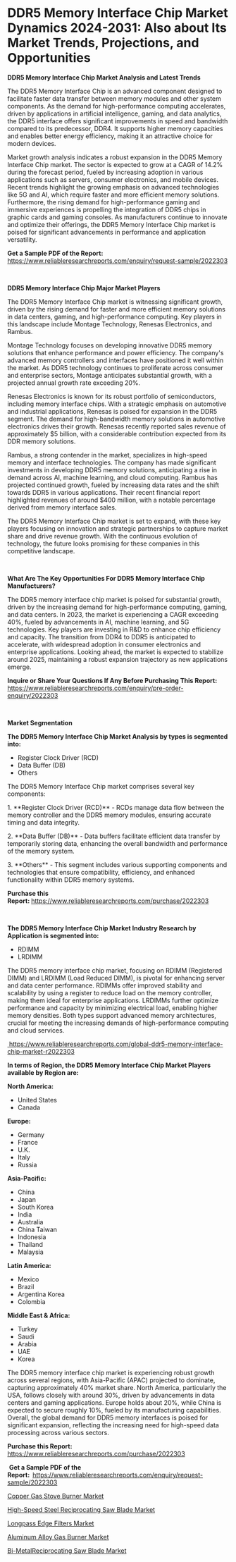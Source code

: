 <p><h1>DDR5 Memory Interface Chip Market Dynamics 2024-2031: Also about Its Market Trends, Projections, and Opportunities</h1></p><p><strong>DDR5 Memory Interface Chip Market Analysis and Latest Trends</strong></p>
<p><p>The DDR5 Memory Interface Chip is an advanced component designed to facilitate faster data transfer between memory modules and other system components. As the demand for high-performance computing accelerates, driven by applications in artificial intelligence, gaming, and data analytics, the DDR5 interface offers significant improvements in speed and bandwidth compared to its predecessor, DDR4. It supports higher memory capacities and enables better energy efficiency, making it an attractive choice for modern devices.</p><p>Market growth analysis indicates a robust expansion in the DDR5 Memory Interface Chip market. The sector is expected to grow at a CAGR of 14.2% during the forecast period, fueled by increasing adoption in various applications such as servers, consumer electronics, and mobile devices. Recent trends highlight the growing emphasis on advanced technologies like 5G and AI, which require faster and more efficient memory solutions. Furthermore, the rising demand for high-performance gaming and immersive experiences is propelling the integration of DDR5 chips in graphic cards and gaming consoles. As manufacturers continue to innovate and optimize their offerings, the DDR5 Memory Interface Chip market is poised for significant advancements in performance and application versatility.</p></p>
<p><strong>Get a Sample PDF of the Report:&nbsp;</strong> <a href="https://www.reliableresearchreports.com/enquiry/request-sample/2022303?utm_campaign=1635&utm_medium=2&utm_source=Github&utm_content=ia&utm_term=28102024&utm_id=ddr5-memory-interface-chip">https://www.reliableresearchreports.com/enquiry/request-sample/2022303</a></p>
<p>&nbsp;</p>
<p><strong>DDR5 Memory Interface Chip Major Market Players</strong></p>
<p><p>The DDR5 Memory Interface Chip market is witnessing significant growth, driven by the rising demand for faster and more efficient memory solutions in data centers, gaming, and high-performance computing. Key players in this landscape include Montage Technology, Renesas Electronics, and Rambus.</p><p>Montage Technology focuses on developing innovative DDR5 memory solutions that enhance performance and power efficiency. The company's advanced memory controllers and interfaces have positioned it well within the market. As DDR5 technology continues to proliferate across consumer and enterprise sectors, Montage anticipates substantial growth, with a projected annual growth rate exceeding 20%.</p><p>Renesas Electronics is known for its robust portfolio of semiconductors, including memory interface chips. With a strategic emphasis on automotive and industrial applications, Renesas is poised for expansion in the DDR5 segment. The demand for high-bandwidth memory solutions in automotive electronics drives their growth. Renesas recently reported sales revenue of approximately $5 billion, with a considerable contribution expected from its DDR memory solutions.</p><p>Rambus, a strong contender in the market, specializes in high-speed memory and interface technologies. The company has made significant investments in developing DDR5 memory solutions, anticipating a rise in demand across AI, machine learning, and cloud computing. Rambus has projected continued growth, fueled by increasing data rates and the shift towards DDR5 in various applications. Their recent financial report highlighted revenues of around $400 million, with a notable percentage derived from memory interface sales.</p><p>The DDR5 Memory Interface Chip market is set to expand, with these key players focusing on innovation and strategic partnerships to capture market share and drive revenue growth. With the continuous evolution of technology, the future looks promising for these companies in this competitive landscape.</p></p>
<p>&nbsp;</p>
<p><strong>What Are The Key Opportunities For DDR5 Memory Interface Chip Manufacturers?</strong></p>
<p><p>The DDR5 memory interface chip market is poised for substantial growth, driven by the increasing demand for high-performance computing, gaming, and data centers. In 2023, the market is experiencing a CAGR exceeding 40%, fueled by advancements in AI, machine learning, and 5G technologies. Key players are investing in R&D to enhance chip efficiency and capacity. The transition from DDR4 to DDR5 is anticipated to accelerate, with widespread adoption in consumer electronics and enterprise applications. Looking ahead, the market is expected to stabilize around 2025, maintaining a robust expansion trajectory as new applications emerge.</p></p>
<p><strong>Inquire or Share Your Questions If Any Before Purchasing This Report:</strong> <a href="https://www.reliableresearchreports.com/enquiry/pre-order-enquiry/2022303?utm_campaign=1635&utm_medium=2&utm_source=Github&utm_content=ia&utm_term=28102024&utm_id=ddr5-memory-interface-chip">https://www.reliableresearchreports.com/enquiry/pre-order-enquiry/2022303</a></p>
<p>&nbsp;</p>
<p><strong>Market Segmentation</strong></p>
<p><strong>The DDR5 Memory Interface Chip Market Analysis by types is segmented into:</strong></p>
<p><ul><li>Register Clock Driver (RCD)</li><li>Data Buffer (DB)</li><li>Others</li></ul></p>
<p><p>The DDR5 Memory Interface Chip market comprises several key components: </p><p>1. **Register Clock Driver (RCD)** - RCDs manage data flow between the memory controller and the DDR5 memory modules, ensuring accurate timing and data integrity.</p><p>2. **Data Buffer (DB)** - Data buffers facilitate efficient data transfer by temporarily storing data, enhancing the overall bandwidth and performance of the memory system.</p><p>3. **Others** - This segment includes various supporting components and technologies that ensure compatibility, efficiency, and enhanced functionality within DDR5 memory systems.</p></p>
<p><strong>Purchase this Report:&nbsp;</strong><a href="https://www.reliableresearchreports.com/purchase/2022303?utm_campaign=1635&utm_medium=2&utm_source=Github&utm_content=ia&utm_term=28102024&utm_id=ddr5-memory-interface-chip">https://www.reliableresearchreports.com/purchase/2022303</a></p>
<p>&nbsp;</p>
<p><strong>The DDR5 Memory Interface Chip Market Industry Research by Application is segmented into:</strong></p>
<p><ul><li>RDIMM</li><li>LRDIMM</li></ul></p>
<p><p>The DDR5 memory interface chip market, focusing on RDIMM (Registered DIMM) and LRDIMM (Load Reduced DIMM), is pivotal for enhancing server and data center performance. RDIMMs offer improved stability and scalability by using a register to reduce load on the memory controller, making them ideal for enterprise applications. LRDIMMs further optimize performance and capacity by minimizing electrical load, enabling higher memory densities. Both types support advanced memory architectures, crucial for meeting the increasing demands of high-performance computing and cloud services.</p></p>
<p><a href="https://www.reliableresearchreports.com/global-ddr5-memory-interface-chip-market-r2022303?utm_campaign=1635&utm_medium=2&utm_source=Github&utm_content=ia&utm_term=28102024&utm_id=ddr5-memory-interface-chip">&nbsp;https://www.reliableresearchreports.com/global-ddr5-memory-interface-chip-market-r2022303</a></p>
<p><strong>In terms of Region, the DDR5 Memory Interface Chip Market Players available by Region are:</strong></p>
<p>
    <p> <strong> North America: </strong>
        <ul>
            <li>United States</li>
            <li>Canada</li>
        </ul>
        </p> 
    <p> <strong> Europe: </strong>
        <ul>
            <li>Germany</li>
            <li>France</li>
            <li>U.K.</li>
            <li>Italy</li>
            <li>Russia</li>
        </ul>
        </p> 
    <p> <strong> Asia-Pacific: </strong>
        <ul>
            <li>China</li>
            <li>Japan</li>
            <li>South Korea</li>
            <li>India</li>
            <li>Australia</li>
            <li>China Taiwan</li>
            <li>Indonesia</li>
            <li>Thailand</li>
            <li>Malaysia</li>
        </ul>
        </p> 
    <p> <strong> Latin America: </strong>
        <ul>
            <li>Mexico</li>
            <li>Brazil</li>
            <li>Argentina Korea</li>
            <li>Colombia</li>
        </ul>
        </p> 
    <p> <strong> Middle East & Africa: </strong>
        <ul>
            <li>Turkey</li>
            <li>Saudi</li>
            <li>Arabia</li>
            <li>UAE</li>
            <li>Korea</li>
        </ul>
    </p>
    </p>
<p><p>The DDR5 memory interface chip market is experiencing robust growth across several regions, with Asia-Pacific (APAC) projected to dominate, capturing approximately 40% market share. North America, particularly the USA, follows closely with around 30%, driven by advancements in data centers and gaming applications. Europe holds about 20%, while China is expected to secure roughly 10%, fueled by its manufacturing capabilities. Overall, the global demand for DDR5 memory interfaces is poised for significant expansion, reflecting the increasing need for high-speed data processing across various sectors.</p></p>
<p><strong>Purchase this Report: </strong><a href="https://www.reliableresearchreports.com/purchase/2022303?utm_campaign=1635&utm_medium=2&utm_source=Github&utm_content=ia&utm_term=28102024&utm_id=ddr5-memory-interface-chip">https://www.reliableresearchreports.com/purchase/2022303</a></p>
<p>&nbsp;<strong>Get a Sample PDF of the Report:&nbsp;&nbsp;</strong><a href="https://www.reliableresearchreports.com/enquiry/request-sample/2022303?utm_campaign=1635&utm_medium=2&utm_source=Github&utm_content=ia&utm_term=28102024&utm_id=ddr5-memory-interface-chip">https://www.reliableresearchreports.com/enquiry/request-sample/2022303</a></p>
<p><strong></strong></p>
<p><p><a href="https://www.linkedin.com/pulse/key-drivers-copper-gas-stove-burner-market-trends-future-outlook-kfgdf?trk=public_post_embed_feed-article-content&utm_campaign=1635&utm_medium=2&utm_source=Github&utm_content=ia&utm_term=28102024&utm_id=ddr5-memory-interface-chip">Copper Gas Stove Burner Market</a></p><p><a href="https://www.linkedin.com/pulse/investment-opportunities-high-speed-steel-reciprocating-saw-u9ogf?trk=public_post_embed_feed-article-content&utm_campaign=1635&utm_medium=2&utm_source=Github&utm_content=ia&utm_term=28102024&utm_id=ddr5-memory-interface-chip">High-Speed Steel Reciprocating Saw Blade Market</a></p><p><a href="https://github.com/Rekhakhatun65/Market-Research-Report-List-1/blob/main/longpass-edge-filters-market.md?utm_campaign=1635&utm_medium=2&utm_source=Github&utm_content=ia&utm_term=28102024&utm_id=ddr5-memory-interface-chip">Longpass Edge Filters Market</a></p><p><a href="https://www.linkedin.com/pulse/emerging-trends-aluminum-alloy-gas-burner-market-detailed-zugvf?trk=public_post_embed_feed-article-content&utm_campaign=1635&utm_medium=2&utm_source=Github&utm_content=ia&utm_term=28102024&utm_id=ddr5-memory-interface-chip">Aluminum Alloy Gas Burner Market</a></p><p><a href="https://www.linkedin.com/pulse/global-bi-metalreciprocating-saw-blade-industry-analysis-report-lzz5f?trk=public_post_embed_feed-article-content&utm_campaign=1635&utm_medium=2&utm_source=Github&utm_content=ia&utm_term=28102024&utm_id=ddr5-memory-interface-chip">Bi-MetalReciprocating Saw Blade Market</a></p></p>
